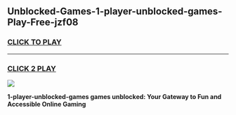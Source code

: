 
## Unblocked-Games-1-player-unblocked-games-Play-Free-jzf08
<h3>
<a href="https://premium76.site?title=1-player-unblocked-games&ref=15A">CLICK TO PLAY</a></h3>
<hr>

<h3>
<a href="https://premium76.site?title=1-player-unblocked-games&ref=15A">CLICK 2 PLAY</a>
  
</h3>

<a href="https://premium76.site?title=1-player-unblocked-games&ref=15A"><img src="https://clearcache.store/games.png"></a>


**1-player-unblocked-games games unblocked: Your Gateway to Fun and Accessible Online Gaming**
